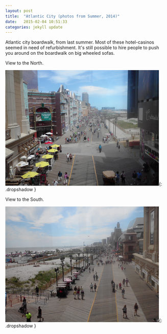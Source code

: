 ```yaml
---
layout: post
title:  "Atlantic City (photos from Summer, 2014)"
date:   2015-02-04 10:51:33
categories: jekyll update
---
```

Atlantic city boardwalk, from last summer.   Most of these hotel-casinos seemed in need of refurbishment.  It's still possible to hire people to push you around on the boardwalk on big wheeled sofas.  


View to the North.  

![Beach scene](/images/atlantic_city/atlantic_city_boardwalk1.png){: .dropshadow }  
  

View to the South.  

![Beach scene](/images/atlantic_city/atlantic_city_boardwalk2.png){: .dropshadow }  
  

